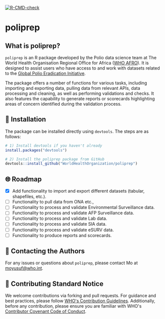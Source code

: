<!-- badges: start -->
  [![R-CMD-check](https://github.com/WorldHealthOrganization/poliprep/actions/workflows/R-CMD-check.yaml/badge.svg)](https://github.com/WorldHealthOrganization/poliprep/actions/workflows/R-CMD-check.yaml)
<!-- badges: end -->
  
# poliprep

## What is poliprep?

`poliprep` is an R package developed by the Polio data science team at The World Health Organisation Regional Office for Africa ([WHO AFRO](https://www.afro.who.int/)). It is designed to assist users who have access to and work with datasets related to the [Global Polio Eradication Initiative](https://polioeradication.org/).

The package offers a number of functions for various tasks, including importing and exporting data, pulling data from relevant APIs, data processing and cleaning, as well as performing validations and checks. It also features the capability to generate reports or scorecards highlighting areas of concern identified during the validation process.

## :wrench: Installation

The package can be installed directly using `devtools`. The steps are as follows:

```r
# 1) Install devtools if you haven't already
install.packages("devtools")

# 2) Install the poliprep package from GitHub
devtools::install_github("WorldHealthOrganization/poliprep")
```

## :globe_with_meridians: Roadmap

-   [x] Add functionality to import and export different datasets (tabular, shapefiles, etc.).
-   [ ] Functionality to pull data from ONA etc.,
-   [ ] Functionality to process and validate Environmental Surveillance data.
-   [ ] Functionality to process and validate AFP Surveillance data.
-   [ ] Functionality to process and validate Lab data.
-   [ ] Functionality to process and validate SIA data.
-   [ ] Functionality to process and validate eSURV data.
-   [ ] Functionality to produce reports and scorecards.

## :incoming_envelope: Contacting the Authors

For any issues or questions about `poliprep`, please contact Mo at [moyusuf\@who.int](mailto:moyusuf@who.int).

## :handshake: Contributing Standard Notice

We welcome contributions via forking and pull requests. For guidance and best practices, please follow [WHO's Contribution Guidelines](https://github.com/WorldHealthOrganization/open-source-communication-channel/blob/main/CONTRIBUTING.md). Additionally, before any contribution, please ensure you are familiar with WHO's [Contributor Covenant Code of Conduct](https://github.com/WorldHealthOrganization/open-source-communication-channel/tree/main?tab=coc-ov-file).